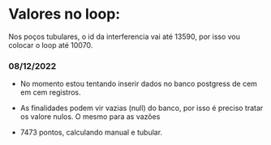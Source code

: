 
# Valores no loop:
Nos poços tubulares, o id da interferencia vai até 13590, por isso vou colocar o loop até 10070.

### 08/12/2022

 - No momento estou tentando inserir dados no banco postgress de cem em cem registros.

 - As finalidades podem vir vazias (null) do banco, por isso é preciso tratar os valore nulos. O mesmo para as vazões

 - 7473 pontos, calculando manual e tubular.


